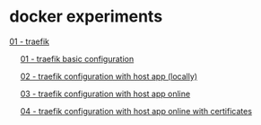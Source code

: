 # docker experiments

[01 - traefik](./01_traefik/)

&nbsp;&nbsp;&nbsp;&nbsp;&nbsp;[01 - traefik basic configuration](./01_traefik/01_traefik_basic_configuration/)

&nbsp;&nbsp;&nbsp;&nbsp;&nbsp;[02 - traefik configuration with host app (locally)](./01_traefik/02_traefik_configuration_with_host/)

&nbsp;&nbsp;&nbsp;&nbsp;&nbsp;[03 - traefik configuration with host app online](./01_traefik/03_traefik_configuration_with_host/)

&nbsp;&nbsp;&nbsp;&nbsp;&nbsp;[04 - traefik configuration with host app online with certificates](./01_traefik/04_traefik_configuration_with_certificates_letsencrypt/)

